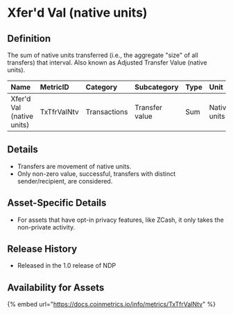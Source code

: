 # Xfer'd Val \(native units\)

## Definition

The sum of native units transferred \(i.e., the aggregate "size" of all transfers\) that interval. Also known as Adjusted Transfer Value \(native units\).

| Name | MetricID | Category | Subcategory | Type | Unit | Interval |
| :--- | :--- | :--- | :--- | :--- | :--- | :--- |
| Xfer'd Val \(native units\) | TxTfrValNtv | Transactions | Transfer value | Sum | Native units | 1 day |

## Details

* Transfers are movement of native units.
* Only non-zero value, successful, transfers with distinct sender/recipient, are considered.

## Asset-Specific Details

* For assets that have opt-in privacy features, like ZCash, it only takes the non-private activity.

## Release History

* Released in the 1.0 release of NDP

## Availability for Assets

{% embed url="https://docs.coinmetrics.io/info/metrics/TxTfrValNtv" %}

